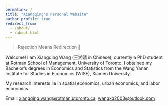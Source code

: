 ```yaml
---
permalink: /
title: "Xiangqing's Personal Website"
author_profile: true
redirect_from: 
  - /about/
  - /about.html
---
```


> Rejection Means Redirection 🌌

Welcome! I am Xiangqing Wang (王湘晴 in Chinese), currently a PhD student at Rotman School of Management, University of Toronto. I obtained my Bachelor’s degrees in Economics and Statistics from the Wang Yanan Institute for Studies in Economics (WISE), Xiamen University.

My research interests lie in spatial economics, urban economics, and labor economics. 

Email: [xiangqing.wang@rotman.utoronto.ca](mailto:xiangqing.wang@rotman.utoronto.ca), [wangxq2003@outlook.com](mailto:wangxq2003@outlook.com)
